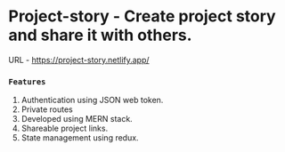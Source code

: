 # Project-story - Create project story and share it with others.

URL - https://project-story.netlify.app/

### `Features`
1. Authentication using JSON web token.
2. Private routes
3. Developed using MERN stack.
4. Shareable project links.
5. State management using redux.






